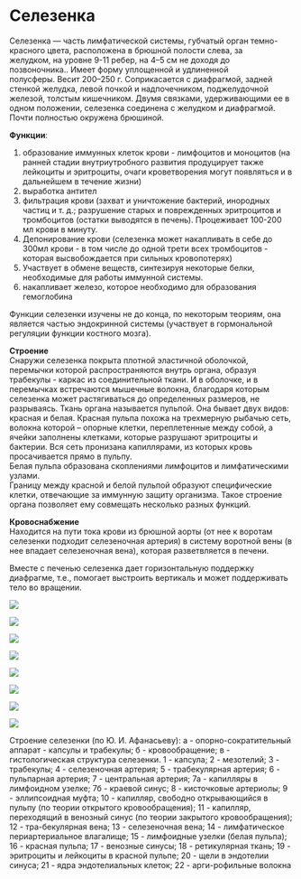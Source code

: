 # Селезенка

Селезенка — часть лимфатической системы, губчатый орган темно-красного
цвета, расположена в брюшной полости слева, за желудком, на уровне 9-11
ребер, на 4–5 см не доходя до позвоночника.. Имеет форму уплощенной и
удлиненной полусферы. Весит 200–250 г. Соприкасается с диафрагмой,
задней стенкой желудка, левой почкой и надпочечником, поджелудочной
железой, толстым кишечником. Двумя связками, удерживающими ее в одном
положении, селезенка соединена с желудком и диафрагмой.  Почти полностью
окружена брюшиной. 

**Функции**:

1.   образование иммунных клеток крови - лимфоцитов и моноцитов (на
    ранней стадии внутриутробного развития продуцирует также лейкоциты и
    эритроциты, очаги кроветворения могут появляться и в дальнейшем в
    течение жизни)
2.   выработка антител
3.   фильтрация крови (захват и уничтожение бактерий, инородных частиц и
    т. д.; разрушение старых и поврежденных эритроцитов и тромбоцитов
    (остатки выводятся в печень). Процеживает 100-200 мл крови в минуту.
4.   Депонирование крови (селезенка может накапливать в себе до 300мл
    крови - в том числе до одной трети всех тромбоцитов - которая
    высвобождается при сильных кровопотерях)
5.   Участвует в обмене веществ, синтезируя некоторые белки, необходимые
    для работы иммунной системы.
6.   накапливает железо, которое необходимо для образования гемоглобина

Функции селезенки изучены не до конца, по некоторым теориям, она
является частью эндокринной системы (участвует в гормональной регуляции
функции костного мозга).

**Строение**  
Снаружи селезенка покрыта плотной эластичной оболочкой, перемычки
которой распространяются внутрь органа, образуя трабекулы - каркас из
соединительной ткани. И в оболочке, и в перемычках встречаются мышечные
волокна, благодаря которым селезенка может растягиваться до определенных
размеров, не разрываясь. Ткань органа называется пульпой. Она бывает
двух видов: красная и белая. Красная пульпа похожа на трехмерную рыбачью
сеть, волокна которой – опорные клетки, переплетенные между собой, а
ячейки заполнены клетками, которые разрушают эритроциты и бактерии. Вся
сеть пронизана капиллярами, из которых кровь просачивается прямо в
пульпу.  
Белая пульпа образована скоплениями лимфоцитов и лимфатическими узлами.  
Границу между красной и белой пульпой образуют специфические клетки,
отвечающие за иммунную защиту организма. Такое строение органа позволяет
ему совмещать несколько разных функций.

**Кровоснабжение**  
Находится на пути тока крови из брюшной аорты (от нее к воротам
селезенки подходит селезеночная артерия) в систему воротной вены (в нее
впадает селезеночная вена), которая разветвляется в печени.

Вместе с печенью селезенка дает горизонтальную поддержку диафрагме,
т.е., помогает выстроить вертикаль и может поддерживать тело во
вращении.

![](images/selezenka/MedRF_27573.jpg)

![](images/selezenka/portalnaya-gipertenziya.jpg)

![](images/selezenka/sj-01-128.jpg)

![](images/selezenka/spleen_1.jpg)

![](images/selezenka/mb4_031.jpeg)

![](images/selezenka/mb4_085.jpeg)

![](images/selezenka/243.jpg)

![](images/selezenka/10652.jpg)

Строение селезенки (по Ю. И. Афанасьеву): а - опорно-сократительный аппарат - капсулы и трабекулы; б - кровообращение; в - гистологическая структура селезенки. 1 - капсула; 2 - мезотелий; 3 - трабекулы; 4 - селезеночная артерия; 5 - трабекулярная артерия; 6 - пульпарная артерия;
7 - центральная артерия; 7а - капилляры в лимфоидном узелке; 7б - краевой синус;
8 - кисточковые артериолы; 9 - эллипсоидная муфта; 10 - капилляр, свободно открывающийся в пульпу (по теории открытого кровообращения); 11 - капилляр, переходящий в венозный синус (по теории закрытого кровообращения); 12 - тра-бекулярная вена; 13 - селезеночная вена; 14 - лимфатическое периартериальное влагалище; 15 - лимфоидные узелки (белая пульпа); 16 - красная пульпа; 17 - венозные синусы; 18 - ретикулярная ткань; 19 - эритроциты и лейкоциты в красной пульпе; 20 - щели в эндотелии синуса; 21 - ядра эндотелиальных клеток; 22 - арги-рофильные волокна
